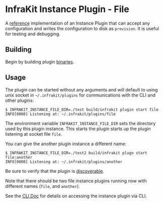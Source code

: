 InfraKit Instance Plugin - File
===============================

A [reference](/README.md#reference-implementations) implementation of an Instance Plugin that can accept any
configuration and writes the configuration to disk as `provision`.  It is useful for testing and debugging.

## Building

Begin by building plugin [binaries](/README.md#binaries).

## Usage

The plugin can be started without any arguments and will default to using unix socket in
`~/.infrakit/plugins` for communications with the CLI and other plugins:

```shell
$ INFRAKIT_INSTANCE_FILE_DIR=./test build/infrakit plugin start file
INFO[0000] Listening at: ~/.infrakit/plugins/file
```

The environment variable `INFRAKIT_INSTANCE_FILE_DIR` sets the directory
used by this plugin instance.  This starts the plugin starts up the
plugin listening at socket file `file`.

You can give the another plugin instance a different name:
```shell
$ INFRAKIT_INSTANCE_FILE_DIR=./test2 build/infrakit plugn start file:another
INFO[0000] Listening at: ~/.infrakit/plugins/another
```

Be sure to verify that the plugin is [discoverable](/cmd/infrakit/README.md#list-plugins).

Note that there should be two file instance plugins running now with different names
(`file`, and `another`).

See the [CLI Doc](/cmd/infrakit/README.md) for details on accessing the instance plugin via CLI.
